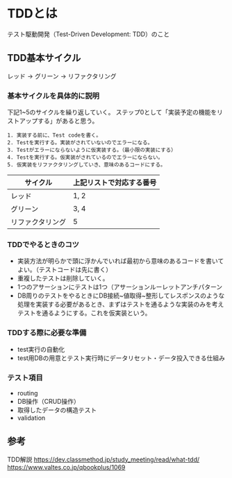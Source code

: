 # TDDとは
テスト駆動開発（Test-Driven Development: TDD）のこと

## TDD基本サイクル
レッド → グリーン → リファクタリング

### 基本サイクルを具体的に説明
下記1~5のサイクルを繰り返していく。
ステップ0として「実装予定の機能をリストアップする」があると思う。
```
1. 実装する前に、Test codeを書く。
2. Testを実行する。実装がされていないのでエラーになる。
3. Testがエラーにならないように仮実装する。（最小限の実装にする）
4. Testを実行する。仮実装がされているのでエラーにならない。
5. 仮実装をリファクタリングしていき、意味のあるコードにする。
```

|サイクル|上記リストで対応する番号|
|---|---|
|レッド|1, 2|
|グリーン|3, 4|
|リファクタリング|5|

### TDDでやるときのコツ
- 実装方法が明らかで頭に浮かんでいれば最初から意味のあるコードを書いてよい。（テストコードは先に書く）
- 重複したテストは削除していく。
- 1つのアサーションにテストは1つ（アサーションルーレットアンチパターン
- DB周りのテストをやるときにDB接続~値取得~整形してレスポンスのような処理を実装する必要があるとき、まずはテストを通るような実装のみを考えテストを通るようにする。これを仮実装という。

### TDDする際に必要な準備
- test実行の自動化
- test用DBの用意とテスト実行時にデータリセット・データ投入できる仕組み

### テスト項目
- routing
- DB操作（CRUD操作）
- 取得したデータの構造テスト
- validation


## 参考
TDD解説
https://dev.classmethod.jp/study_meeting/read/what-tdd/
https://www.valtes.co.jp/qbookplus/1069